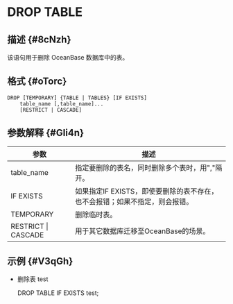 DROP TABLE 
===============================



描述 {#8cNzh}
-----------

该语句用于删除 OceanBase 数据库中的表。

格式 {#oTorc}
-----------

    DROP [TEMPORARY] {TABLE | TABLES} [IF EXISTS]
        table_name [,table_name]...
        [RESTRICT | CASCADE]



参数解释 {#GIi4n}
-------------



|       **参数**        |                   **描述**                   |
|---------------------|--------------------------------------------|
| table_name          | 指定要删除的表名，同时删除多个表时，用","隔开。                  |
| IF EXISTS           | 如果指定IF EXISTS，即使要删除的表不存在，也不会报错；如果不指定，则会报错。 |
| TEMPORARY           | 删除临时表。                                     |
| RESTRICT \| CASCADE | 用于其它数据库迁移至OceanBase的场景。                    |



示例 {#V3qGh}
-----------

* 删除表 test




    DROP TABLE IF EXISTS test;



